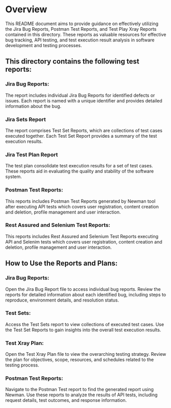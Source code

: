 # Overview

This README document aims to provide guidance on effectively utilizing the Jira Bug Reports, Postman Test Reports, and Test Play Xray Reports contained in this directory. These reports as valuable resources for effective bug tracking, API testing, and test execution result analysis in software development and testing processes.

## This directory contains the following test reports:

### Jira Bug Reports:

The report includes individual Jira Bug Reports for identified defects or issues. Each report is named with a unique identifier and provides detailed information about the bug.

### Jira Sets Report

The report comprises Test Set Reports, which are collections of test cases executed together. Each Test Set Report provides a summary of the test execution results.

### Jira Test Plan Report

The test plan consolidate test execution results for a set of test cases. These reports aid in evaluating the quality and stability of the software system.

### Postman Test Reports:

This reports includes Postman Test Reports generated by Newman tool after executing API tests which covers user registration, content creation and deletion, profile management and user interaction. 

### Rest Assured and Selenium Test Reports:

This reports includes Rest Assured and Selenium Test Reports executing API and Selenim tests which covers user registration, content creation and deletion, profile management and user interaction. 


## How to Use the Reports and Plans:

### Jira Bug Reports:

Open the Jira Bug Report file to access individual bug reports.
Review the reports for detailed information about each identified bug, including steps to reproduce, environment details, and resolution status.

### Test Sets:

Access the Test Sets report to view collections of executed test cases.
Use the Test Set Reports to gain insights into the overall test execution results.

### Test Xray Plan:

Open the Test Xray Plan file to view the overarching testing strategy.
Review the plan for objectives, scope, resources, and schedules related to the testing process.


### Postman Test Reports:

Navigate to the Postman Test report to find the generated report using Newman. 
Use these reports to analyze the results of API tests, including request details, test outcomes, and response information.




